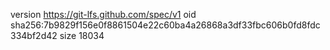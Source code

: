 version https://git-lfs.github.com/spec/v1
oid sha256:7b9829f156e0f8861504e22c60ba4a26868a3df33fbc606b0fd8fdc334bf2d42
size 18034
